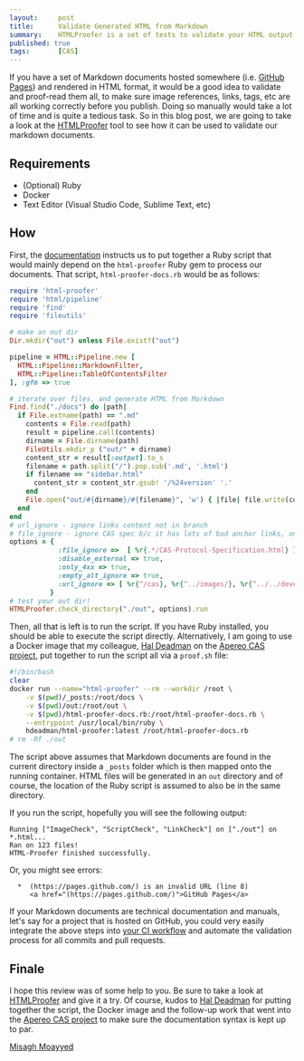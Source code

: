 ```yaml
---
layout:     post
title:      Validate Generated HTML from Markdown
summary:    HTMLProofer is a set of tests to validate your HTML output. These tests check if your image references are legitimate, if they have alt tags or if your internal links are working, and so on. It's intended to be an all-in-one checker for your output. In this post, you will learn how to validate and verify your HTML documents that are generated from markdown sources.
published: true
tags:       [CAS]
---
```


If you have a set of Markdown documents hosted somewhere (i.e. [GitHub Pages](https://pages.github.com/)) and rendered in HTML format, it would be a good idea to validate and proof-read them all, to make sure image references, links, tags, etc are all working correctly before you publish. Doing so manually would take a lot of time and is quite a tedious task. So in this blog post, we are going to take a look at the [HTMLProofer](https://github.com/gjtorikian/html-proofer) tool to see how it can be used to validate our markdown documents. 

<script async src="https://pagead2.googlesyndication.com/pagead/js/adsbygoogle.js"></script>
<ins class="adsbygoogle"
     style="display:block; text-align:center;"
     data-ad-layout="in-article"
     data-ad-format="fluid"
     data-ad-client="ca-pub-8081398210264173"
     data-ad-slot="3789603713"></ins>
<script>
     (adsbygoogle = window.adsbygoogle || []).push({});
</script>

## Requirements

- (Optional) Ruby
- Docker
- Text Editor (Visual Studio Code, Sublime Text, etc)

## How

First, the [documentation](https://github.com/gjtorikian/html-proofer) instructs us to put together a Ruby script that would mainly depend on the `html-proofer` Ruby gem to process our documents. That script, `html-proofer-docs.rb` would be as follows:

```ruby
require 'html-proofer'
require 'html/pipeline'
require 'find'
require 'fileutils'

# make an out dir
Dir.mkdir("out") unless File.exist?("out")

pipeline = HTML::Pipeline.new [
  HTML::Pipeline::MarkdownFilter,
  HTML::Pipeline::TableOfContentsFilter
], :gfm => true

# iterate over files, and generate HTML from Markdown
Find.find("./docs") do |path|
  if File.extname(path) == ".md"
    contents = File.read(path)
    result = pipeline.call(contents)
    dirname = File.dirname(path)
    FileUtils.mkdir_p ("out/" + dirname)
    content_str = result[:output].to_s
    filename = path.split("/").pop.sub('.md', '.html')
    if filename == "sidebar.html"
      content_str = content_str.gsub! '/%24version' '.'
    end
    File.open("out/#{dirname}/#{filename}", 'w') { |file| file.write(content_str) }
  end
end
# url_ignore - ignore links content not in branch
# file_ignore - ignore CAS spec b/c it has lots of bad anchor links, only *.html files are processed
options = {
            :file_ignore =>  [ %r{.*/CAS-Protocol-Specification.html} ],
            :disable_external => true,
            :only_4xx => true,
            :empty_alt_ignore => true,
            :url_ignore => [ %r{^/cas}, %r{^../images/}, %r{^../../developer/} ],
          }
# test your out dir!
HTMLProofer.check_directory("./out", options).run
```

Then, all that is left is to run the script. If you have Ruby installed, you should be able to execute the script directly. Alternatively, I am going to use a Docker image that my colleague, [Hal Deadman](https://github.com/hdeadman) on the [Apereo CAS project](https://github.com/apereo/cas), put together to run the script all via a `proof.sh` file:

```bash
#!/bin/bash
clear
docker run --name="html-proofer" --rm --workdir /root \
    -v $(pwd)/_posts:/root/docs \
    -v $(pwd)/out:/root/out \
    -v $(pwd)/html-proofer-docs.rb:/root/html-proofer-docs.rb \
    --entrypoint /usr/local/bin/ruby \
    hdeadman/html-proofer:latest /root/html-proofer-docs.rb
# rm -Rf ./out
```

The script above assumes that Markdown documents are found in the current directory inside a `_posts` folder which is then mapped onto the running container. HTML files will be generated in an `out` directory and of course, the location of the Ruby script is assumed to also be in the same directory. 

<script async src="https://pagead2.googlesyndication.com/pagead/js/adsbygoogle.js"></script>
<ins class="adsbygoogle"
     style="display:block; text-align:center;"
     data-ad-layout="in-article"
     data-ad-format="fluid"
     data-ad-client="ca-pub-8081398210264173"
     data-ad-slot="3789603713"></ins>
<script>
     (adsbygoogle = window.adsbygoogle || []).push({});
</script>

If you run the script, hopefully you will see the following output:

```
Running ["ImageCheck", "ScriptCheck", "LinkCheck"] on ["./out"] on *.html...
Ran on 123 files!
HTML-Proofer finished successfully.
```

Or, you might see errors:

```
  *  (https://pages.github.com/) is an invalid URL (line 8)
     <a href="(https://pages.github.com/)">GitHub Pages</a>
```

If your Markdown documents are technical documentation and manuals, let's say for a project that is hosted on GitHub, you could very easily integrate the above steps into [your CI workflow](https://travis-ci.org/apereo/cas/builds) and automate the validation process for all commits and pull requests. 

## Finale

I hope this review was of some help to you. Be sure to take a look at [HTMLProofer](https://github.com/gjtorikian/html-proofer) and give it a try. Of course, kudos to [Hal Deadman](https://github.com/hdeadman) for putting together the script, the Docker image and the follow-up work that went into the [Apereo CAS project](https://github.com/apereo/cas) to make sure the documentation syntax is kept up to par.

[Misagh Moayyed](https://fawnoos.com)
